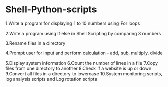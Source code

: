 # Shell-Python-scripts
1.Write a program for displaying 1 to 10 numbers using For loops

2.Write a program using If else in Shell Scripting by comparing 3 numbers

3.Rename files in a directory

4.Prompt user for input and perform calculation - add, sub, multiply, divide

5.Display system information
6.Count the number of lines in a file
7.Copy files from one directory to another
8.Check if a website is up or down
9.Convert all files in a directory to lowercase
10.System monitoring scripts, log analysis scripts and Log rotation scripts

